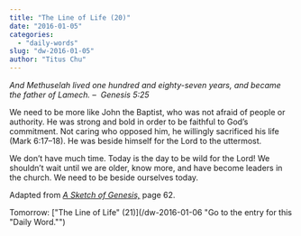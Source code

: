 ```yaml
---
title: "The Line of Life (20)"
date: "2016-01-05"
categories: 
  - "daily-words"
slug: "dw-2016-01-05"
author: "Titus Chu"
---
```


_And Methuselah lived one hundred and eighty-seven years, and became the father of Lamech._ _–  Genesis 5:25_

We need to be more like John the Baptist, who was not afraid of people or authority. He was strong and bold in order to be faithful to God’s commitment. Not caring who opposed him, he willingly sacrificed his life (Mark 6:17–18). He was beside himself for the Lord to the uttermost.

We don’t have much time. Today is the day to be wild for the Lord! We shouldn’t wait until we are older, know more, and have become leaders in the church. We need to be beside ourselves today.

Adapted from _[A Sketch of Genesis,](/book-gen-sketch/ "Go to the listing for this book.")_ page 62.

Tomorrow: ["The Line of Life" (21)](/dw-2016-01-06 "Go to the entry for this "Daily Word."")

